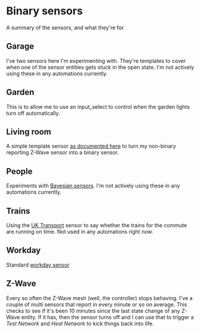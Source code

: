 # Binary sensors

A summary of the sensors, and what they're for

## Garage

I've two sensors here I'm experimenting with. They're templates to cover when one of the sensor entities gets stuck in the open state. I'm not actively using these in any automations currently.

## Garden

This is to allow me to use an input_select to control when the garden lights turn off automatically.

## Living room

A simple template sensor [as documented here](https://home-assistant.io/docs/z-wave/entities/#burglar-entity) to turn my non-binary reporting Z-Wave sensor into a binary sensor.

## People

Experiments with [Bayesian sensors](https://home-assistant.io/components/binary_sensor.bayesian/). I'm not actively using these in any automations currently.

## Trains

Using the [UK Transport](https://home-assistant.io/components/sensor.uk_transport/) sensor to say whether the trains for the commute are running on time. Not used in any automations right now.

## Workday

Standard [workday sensor](https://home-assistant.io/components/binary_sensor.workday/)

## Z-Wave

Every so often the Z-Wave mesh (well, the controller) stops behaving. I've a couple of multi sensors that report in every minute or so on average. This checks to see if it's been 10 minutes since the last state change of any Z-Wave entity. If it has, then the sensor turns off and I can use that to trigger a *Test Network* and *Heal Network* to kick things back into life.
